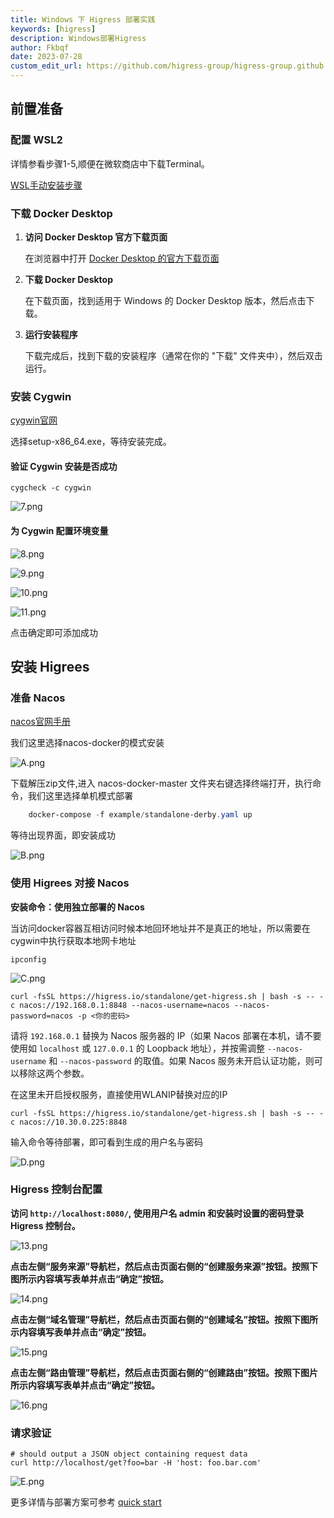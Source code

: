 ```yaml
---
title: Windows 下 Higress 部署实践
keywords: [higress]
description: Windows部署Higress
author: Fkbqf
date: 2023-07-28
custom_edit_url: https://github.com/higress-group/higress-group.github.io/blob/main/i18n/zh-cn/docusaurus-plugin-content-blog/DeployOnWindows.md
---
```

## 前置准备

###  配置 WSL2
详情参看步骤1-5,顺便在微软商店中下载Terminal。

[WSL手动安装步骤](https://learn.microsoft.com/zh-cn/windows/wsl/install-manual)

### 下载 Docker Desktop

1. **访问 Docker Desktop 官方下载页面**

   在浏览器中打开 [Docker Desktop 的官方下载页面](https://www.docker.com/products/docker-desktop)

2. **下载 Docker Desktop**

   在下载页面，找到适用于 Windows 的 Docker Desktop 版本，然后点击下载。

3. **运行安装程序**

   下载完成后，找到下载的安装程序（通常在你的 "下载" 文件夹中），然后双击运行。



### 安装 Cygwin

[cygwin官网](http://www.cygwin.com/)


选择setup-x86_64.exe，等待安装完成。


#### 验证 Cygwin 安装是否成功
```shell
cygcheck -c cygwin
```

![7.png](..%2F..%2F..%2Fstatic%2Fimg%2Fblog%2Fwindows%2Fpic%2F7.png)

#### 为 Cygwin 配置环境变量

![8.png](..%2F..%2F..%2Fstatic%2Fimg%2Fblog%2Fwindows%2Fpic%2F8.png)


![9.png](..%2F..%2F..%2Fstatic%2Fimg%2Fblog%2Fwindows%2Fpic%2F9.png)


![10.png](..%2F..%2F..%2Fstatic%2Fimg%2Fblog%2Fwindows%2Fpic%2F10.png)


![11.png](..%2F..%2F..%2Fstatic%2Fimg%2Fblog%2Fwindows%2Fpic%2F11.png)


点击确定即可添加成功


## 安装 Higrees

### 准备 Nacos 
[nacos官网手册](https://nacos.io/zh-cn/docs/v2/quickstart/quick-start-docker.html)

我们这里选择nacos-docker的模式安装

![A.png](..%2F..%2F..%2Fstatic%2Fimg%2Fblog%2Fwindows%2Fpic%2FA.png)

下载解压zip文件,进入 nacos-docker-master 文件夹右键选择终端打开，执行命令，我们这里选择单机模式部署

```powershell
    docker-compose -f example/standalone-derby.yaml up
```

等待出现界面，即安装成功

![B.png](..%2F..%2F..%2Fstatic%2Fimg%2Fblog%2Fwindows%2Fpic%2FB.png)

### 使用 Higrees 对接 Nacos
**安装命令：使用独立部署的 Nacos**

当访问docker容器互相访问时候本地回环地址并不是真正的地址，所以需要在cygwin中执行获取本地网卡地址

```shell
ipconfig
```

![C.png](..%2F..%2F..%2Fstatic%2Fimg%2Fblog%2Fwindows%2Fpic%2FC.png)


```
curl -fsSL https://higress.io/standalone/get-higress.sh | bash -s -- -c nacos://192.168.0.1:8848 --nacos-username=nacos --nacos-password=nacos -p <你的密码>
```

请将 `192.168.0.1` 替换为 Nacos 服务器的 IP（如果 Nacos 部署在本机，请不要使用如 `localhost` 或 `127.0.0.1` 的 Loopback 地址），并按需调整 `--nacos-username` 和 `--nacos-password` 的取值。如果 Nacos 服务未开启认证功能，则可以移除这两个参数。


在这里未开启授权服务，直接使用WLANIP替换对应的IP
```shell
curl -fsSL https://higress.io/standalone/get-higress.sh | bash -s -- -c nacos://10.30.0.225:8848

```
输入命令等待部署，即可看到生成的用户名与密码

![D.png](..%2F..%2F..%2Fstatic%2Fimg%2Fblog%2Fwindows%2Fpic%2FD.png)

### Higress 控制台配置

**访问 `http://localhost:8080/`, 使用用户名 admin 和安装时设置的密码登录 Higress 控制台。**

![13.png](..%2F..%2F..%2Fstatic%2Fimg%2Fblog%2Fwindows%2Fpic%2F13.png)

**点击左侧“服务来源”导航栏，然后点击页面右侧的“创建服务来源”按钮。按照下图所示内容填写表单并点击“确定”按钮。**

![14.png](..%2F..%2F..%2Fstatic%2Fimg%2Fblog%2Fwindows%2Fpic%2F14.png)

**点击左侧“域名管理”导航栏，然后点击页面右侧的“创建域名”按钮。按照下图所示内容填写表单并点击“确定”按钮。**

![15.png](..%2F..%2F..%2Fstatic%2Fimg%2Fblog%2Fwindows%2Fpic%2F15.png)

**点击左侧“路由管理”导航栏，然后点击页面右侧的“创建路由”按钮。按照下图片所示内容填写表单并点击“确定”按钮。**

![16.png](..%2F..%2F..%2Fstatic%2Fimg%2Fblog%2Fwindows%2Fpic%2F16.png)

### 请求验证
```shell
# should output a JSON object containing request data 
curl http://localhost/get?foo=bar -H 'host: foo.bar.com'
```

![E.png](..%2F..%2F..%2Fstatic%2Fimg%2Fblog%2Fwindows%2Fpic%2FE.png)

更多详情与部署方案可参考 [quick start](https://higress.io/zh-cn/docs/user/quickstart)

